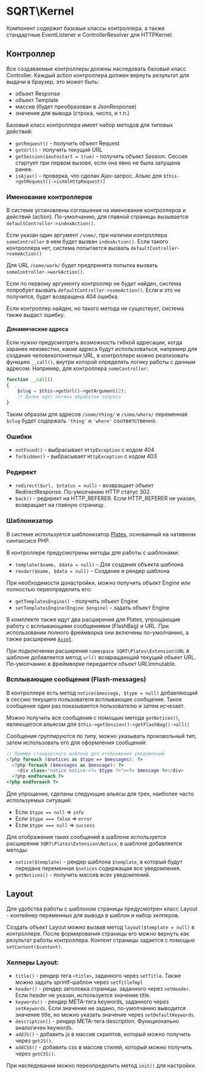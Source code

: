 # SQRT\Kernel

Компонент содержит базовые классы контроллера, а также стандартные EventListener и ControllerResolver для HTTPKernel.

## Контроллер

Все создаваемые контроллеры должны наследовать базовый класс Controller. Каждый action контроллера должен вернуть 
результат для выдачи в браузер, это может быть:

* объект Response
* объект Template
* массив (будет преобразован в JsonResponse)
* значение для вывода (строка, число, и т.п.)

Базовый класс контроллера имеет набор методов для типовых действий:

* `getRequest()` - получить объект Request 
* `getUrl()` - получить текущий URL
* `getSession($autostart = true)` - получить объект Session. Сессия стартует при первом вызове, если она явно не была 
запущена ранее.
* `isAjax()` - проверка, что сделан Ajax-запрос. Альяс для `$this->getRequest()->isXmlHttpRequest()`

### Именование контроллеров

В системе установлены соглашения на именование контроллеров и действий (action). По-умолчанию, для главной страницы 
вызывается `defaultController->indexAction()`.

Если указан один аргумент `/some/`, при наличии контроллера `someController` в нем будет вызван `indexAction()`. 
Если такого контроллера нет, система попытается вызвать `defaultController->someAction()`

Для URL `/some/work/` будет предпринята попытка вызвать `someController->workAction()`.

Если по первому аргументу контроллер не будет найден, система попробует вызвать `defaultController->someAction()`. 
Если и это не получится, будет возвращена 404 ошибка.

Если контроллер найден, но такого метода не существует, система также выдаст ошибку. 

#### Динамические адреса

Если нужно предусмотреть возможность гибкой адресации, когда заранее неизвестно, какие адреса будут использоваться,
например для создания человекопонятных URL, в контроллере можно реализовать функцию `__call()`, внутри которой 
определять логику работы с данным адресом. Например, для контроллера `someController`:
 
~~~ php
function __call()
{
    $slug = $this->getUrl()->getArgument(2);
    // Далее идет логика обработки запроса 
}
~~~
    
Таким образом для адресов `/some/thing/` и `/some/where/` переменная `$slug` будет содержать `'thing'` и `'where'` соответственно.

### Ошибки

* `notFound()` - выбрасывает `HttpException` с кодом 404
* `forbidden()` - выбрасывает `HttpException` c кодом 403
     
### Редирект

* `redirect($url, $status = null)` - возвращает объект RedirectResponse. По-умолчанию HTTP статус 302.
* `back()` - редирект на HTTP_REFERER. Если HTTP_REFERER не указан, возвращает на главную страницу. 

### Шаблонизатор

В системе используется шаблонизатор [Plates](http://platesphp.com), основанный на нативном синтаксисе PHP.

В контроллере предусмотрены методы для работы с шаблонами:

* `template($name, $data = null)` - Для создания объекта шаблона 
* `render($name, $data = null)` - Создание и рендер шаблона

При необходимости донастройки, можно получить объект Engine или полностью переопределить его:

* `getTemplatesEngine()` - получить объект Engine
* `setTemplatesEngine(Engine $engine)` - задать объект Engine

В комплекте также идут два расширения для Plates, упрощающие работу с всплывающими сообщениями (FlashBag) и URL. 
При использовании полного фреймворка они включены по-умолчанию, а также расширение [`Asset`](http://platesphp.com/extensions/asset/).

При подключении расширения `namespace SQRT\Plates\Extension\URL` в шаблоне добавляется метод `url()` возвращающий 
текущий объект URL. По-умолчанию в фреймворке передается объект URLImmutable.

### Всплывающие сообщения (Flash-messages)

В контроллере есть метод `notice($message, $type = null)` добавляющий в сессию текущего пользователя всплывающее 
сообщение. Такое сообщение один раз показывается пользователю и затем исчезает.

Можно получить все сообщения с помощью метода `getNotices()`, являющегося альясом для `$this->getSession()->getFlashBag()->all()`

Сообщения группируются по типу, можно указывать произвольный тип, затем использовать его для оформления сообщений:
 
~~~ php
// Пример стандартного шаблона для отображения уведомлений
<?php foreach ($notices as $type => $messages): ?>
  <?php foreach ($messages as $message): ?>
    <div class="notice notice-<?= $type ?>"><?= $message ?></div>
  <?php endforeach ?>
<?php endforeach ?>
~~~

Для упрощения, сделаны следующие альясы для трех, наиболее часто используемых ситуаций:

* Если `$type == null` => `info`
* Если `$type === false` => `error`
* Если `$type === null` => `success`
  
Для отображения таких сообщений в шаблоне используется расширение `SQRT\Plates\Extension\Notice`, в шаблоне добавляется методы:

* `notice($template)` - рендер шаблона `$template`, в который будут передана переменная `$notices` содержащая все уведомления.
* `getNotices()` - получить массив всех уведомлений.

## Layout

Для удобства работы с шаблоном страницы предусмотрен класс Layout - контейнер переменных для вывода в шаблон и набор хелперов.
  
Создать объект Layout можно вызвав метод `layout($template = null)` в контроллере. После формирования страницы его можно 
вернуть как результат работы контроллера. Контент страницы задается с помощью `setContent($content)`.

### Хелперы Layout:

* `title()` - рендер тега `<title>`, заданного через `setTitle`. Также можно задать sprintf-шаблон через `setTitleTmpl`
* `header()` - рендер заголовка страницы. заданного через `setHeader`. Если header не указан, используется значение title.
* `keywords()` - рендер META-тега keywords, заданного через `setKeywords`. Если значение не задано, по-умолчанию выводится значение title, но можно указать значение через `setDefaultKeywords`. 
* `description()` - рендер META-тега description. Функционально аналогичен keywords.
* `addJS()` - добавить js в массив скриптов, который можно получить через `getJS()`.
* `addCSS()` - добавить css в массив стилей, который можно получить через `getCSS()`.

При наследовании можно переопределить метод `init()` для настройки.